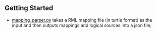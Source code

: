 ## Getting Started
* [mapping_parser.py](./mapping_parser.py) takes a RML mapping file (in turtle format) as the input and then outputs mappings and logical sources into a json file;

